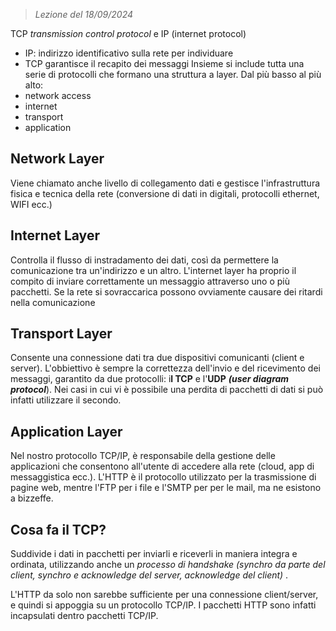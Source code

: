  > *Lezione del 18/09/2024*

TCP *transmission control protocol* e IP (internet protocol)
- IP: indirizzo identificativo sulla rete per individuare 
- TCP garantisce il recapito dei messaggi
Insieme si include tutta una serie di protocolli che formano una struttura a layer. Dal più basso al più alto:
- network access
- internet
- transport
- application
## Network Layer
Viene chiamato anche livello di collegamento dati e gestisce l'infrastruttura fisica e tecnica della rete (conversione di dati in digitali, protocolli ethernet, WIFI ecc.)
## Internet Layer
Controlla il flusso di instradamento dei dati, così da permettere la comunicazione tra un'indirizzo e un altro. L'internet layer ha proprio il compito di inviare correttamente un messaggio attraverso uno o più pacchetti. Se la rete si sovraccarica possono ovviamente causare dei ritardi nella comunicazione
## Transport Layer
Consente una connessione dati tra due dispositivi comunicanti (client e server). L'obbiettivo è sempre la correttezza dell'invio e del ricevimento dei messaggi, garantito da due protocolli: i**l TCP** e l'**UDP** ***(user diagram protocol***). Nei casi in cui vi è possibile una perdita di pacchetti di dati si può infatti utilizzare il secondo.
## Application Layer
Nel nostro protocollo TCP/IP, è responsabile della gestione delle applicazioni che consentono all'utente di accedere alla rete (cloud, app di messaggistica ecc.).
L'HTTP è il protocollo utilizzato per la trasmissione di pagine web, mentre l'FTP per i file e l'SMTP per per le mail, ma ne esistono a bizzeffe.

## Cosa fa il TCP?
Suddivide i dati in pacchetti per inviarli e riceverli in maniera integra e ordinata, utilizzando anche un *processo di handshake (synchro da parte del client, synchro e acknowledge del server, acknowledge del client)* .

L'HTTP da solo non sarebbe sufficiente per una connessione client/server, e quindi si appoggia su un protocollo TCP/IP. I pacchetti HTTP sono infatti incapsulati dentro pacchetti TCP/IP.